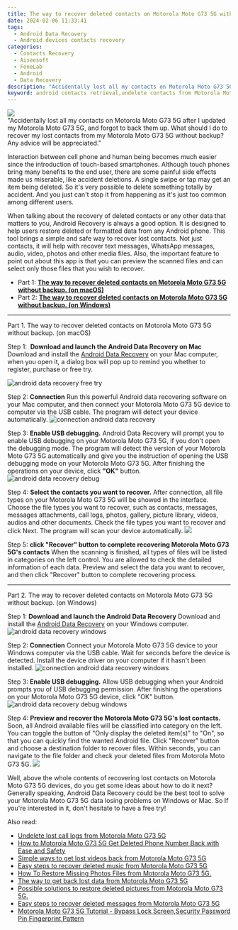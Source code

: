 ```yaml
---
title: The way to recover deleted contacts on Motorola Moto G73 5G without backup.
date: 2024-02-06 11:33:41
tags: 
  - Android Data Recovery
  - Android devices contacts recovery
categories: 
  - Contacts Recovery
  - Aiseesoft
  - FoneLab
  - Android
  - Data Recovery
description: "Accidentally lost all my contacts on Motorola Moto G73 5G after I updated my Motorola Moto G73 5G, and forgot to back them up. What should I do to recover my lost contacts from my Motorola Moto G73 5G without backup? Any advice will be appreciated."
keyword: android contacts retrieval,undelete contacts from Motorola Moto G73 5G,save erased contacts from Motorola Moto G73 5G,unerase contacts,regain missing contacts,recover lost contacts from Motorola Moto G73 5G,recover contacts from Motorola Moto G73 5G,how to recover deleted contacts in Motorola Moto G73 5G,Motorola Moto G73 5G contacts deleted itself,how can i get contacts back on Motorola Moto G73 5G,Motorola Moto G73 5G contacts recovery software,Motorola Moto G73 5G delete contacts recover
---
```


<img src="https://img0mobiles.techidaily.com/images/best-assets/devices/motorola/motorola-moto-g73-5g/3.jpg" class="atpl-imgstyle"  />

<div class="atpl-content atpl-for-fonelab-android recover-contacts">

<div class="atpl-post-description-part-1">
"Accidentally lost all my contacts on Motorola Moto G73 5G after I updated my Motorola Moto G73 5G, and forgot to back them up. What should I do to recover my lost contacts from my Motorola Moto G73 5G without backup? Any advice will be appreciated."
</div>




<div class="atpl-post-description-part-2">
<div class="tpl-content-sub-paragraph-normal">
  <p>
    Interaction between cell phone and human being becomes much easier since the introduction of touch-based smartphones. Although touch phones bring many benefits to the end user, there are some painful side effects made us miserable, like accident deletions. A single swipe or tap may get an item being deleted. So it's very possible to delete something totally by accident. And you just can't stop it from happening as it's just too common among different users.
  </p>
</div>
</div>

<div class="atpl-post-description-part-3">
<div class="tpl-content-sub-paragraph-content">
  <p>
    When talking about the recovery of deleted contacts or any other data that matters to you, Android Recovery is always a good option. It is designed to help users restore deleted or formatted data from any Android phone. This tool brings a simple and safe way to recover lost contacts. Not just contacts, it will help with recover text messages, WhatsApp messages, audio, video, photos and other media files. Also, the important feature to point out about this app is that you can preview the scanned files and can select only those files that you wish to recover.
  </p>
</div>
</div>


<ul>
  <li>Part 1: <strong><a href="#p1"> The way to recover deleted contacts on Motorola Moto G73 5G without backup.  (on macOS)</a></strong></li>
  <li>Part 2: <strong><a href="#p2"> The way to recover deleted contacts on Motorola Moto G73 5G without backup.  (on Windows)</a></strong></li>
</ul>




<!-- Part 1 -->
<a id="p1" name="p1" ></a><hr>

<div>
  <span class="atpl-step-part-style">Part 1. The way to recover deleted contacts on Motorola Moto G73 5G without backup. (on macOS)</span>
</div>  

<span class="atpl-stepstyle-a"><span>Step 1: </span></span> <strong>Download and launch the Android Data Recovery on Mac</strong>
Download and install the <a href="https://tools.techidaily.com/aiseesoft-android-data-recovery/" target="_blank" rel="noopener">Android Data Recovery</a> on your Mac computer, when you open it, a dialog box will pop up to remind you whether to register, purchase or free try.

<img src="https://tools.techidaily.com/images/apps/aiseesoft/android-data-recovery/mac-free-try.png" class="atpl-imgstyle" alt="android data recovery free try" />

<span class="atpl-stepstyle-a"><span>Step 2: </span></span> <strong>Connection</strong>
Run this powerful Android data recovering software on your Mac computer, and then connect your Motorola Moto G73 5G device to computer via the USB cable. The program will detect your device automatically.
<img src="https://tools.techidaily.com/images/apps/aiseesoft/android-data-recovery/mac-connection-interface.jpg" class="atpl-imgstyle" alt="connection android data recovery" />

<span class="atpl-stepstyle-a"><span>Step 3: </span></span> <strong>Enable USB debugging.</strong>
Android Data Recovery will prompt you to enable USB debugging on your Motorola Moto G73 5G, if you don't open the debugging mode. The program will detect the version of your Motorola Moto G73 5G automatically and give you the instruction of opening the USB debugging mode on your Motorola Moto G73 5G. After finishing the operations on your device, click <strong>"OK"</strong> button.
<img src="https://tools.techidaily.com/images/apps/aiseesoft/android-data-recovery/mac-android-usb-debug.jpg"  class="atpl-imgstyle" alt="android data recovery debug" />

<span class="atpl-stepstyle-a"><span>Step 4: </span></span> <strong>Select the contacts you want to recover.</strong>
After connection, all file types on your Motorola Moto G73 5G will be showed in the interface. Choose the file types you want to recover, such as contacts, messages, messages attachments, call logs, photos, gallery, picture library, videos, audios and other documents. Check the file types you want to recover and click Next. The program will scan your device automatically.
<img src="https://tools.techidaily.com/images/apps/aiseesoft/android-data-recovery/mac-choose-type-contacts.jpg" class="atpl-imgstyle"  />

<span class="atpl-stepstyle-a"><span>Step 5: </span></span> <strong>click "Recover" button to  complete recovering Motorola Moto G73 5G's contacts</strong>
When the scanning is finished, all types of files will be listed in categories on the left control. You are allowed to check the detailed information of each data. Preview and select the data you want to recover, and then click "Recover" button to complete recovering process.


<a id="p2" name="p2"></a><hr>

<!-- Part 2 -->
<div>
  <span class="atpl-step-part-style">Part 2. The way to recover deleted contacts on Motorola Moto G73 5G without backup. (on Windows)</span>
</div>

<span class="atpl-stepstyle-a"><span>Step 1: </span></span> <strong>Download and launch the Android Data Recovery</strong>
Download and install the <a href="https://tools.techidaily.com/aiseesoft-android-data-recovery/" target="_blank" rel="noopener">Android Data Recovery</a> on your Windows computer.
<img src="https://tools.techidaily.com/images/apps/aiseesoft/android-data-recovery/win-start-interface.png"  class="atpl-imgstyle" alt="android data recovery windows" />

<span class="atpl-stepstyle-a"><span>Step 2: </span></span> <strong>Connection</strong>
Connect your Motorola Moto G73 5G device to your Windows computer via the USB cable. Wait for seconds before the device is detected. Install the device driver on your computer if it hasn't been installed.
<img src="https://tools.techidaily.com/images/apps/aiseesoft/android-data-recovery/win-connection-interface.png" class="atpl-imgstyle" alt="connection android data recovery windows" />

<span class="atpl-stepstyle-a"><span>Step 3: </span></span> <strong>Enable USB debugging.</strong>
Allow USB debugging when your Android prompts you of USB debugging permission. After finishing the operations on your Motorola Moto G73 5G device, click "OK" button.
<img src="https://tools.techidaily.com/images/apps/aiseesoft/android-data-recovery/win-android-usb-debug.png" class="atpl-imgstyle" alt="android data recovery debug windows" />

<span class="atpl-stepstyle-a"><span>Step 4: </span></span> <strong>Preview and recover the Motorola Moto G73 5G's lost contacts.</strong>
Soon, all Android available files will be classified into category on the left. You can toggle the button of "Only display the deleted item(s)" to "On", so that you can quickly find the wanted Android file. Click "Recover" button and choose a destination folder to recover files. Within seconds, you can navigate to the file folder and check your deleted files from Motorola Moto G73 5G.
<img src="https://tools.techidaily.com/images/apps/aiseesoft/android-data-recovery/win-recover-contacts.jpg" class="atpl-imgstyle"  />

<div class="atpl-post-description-part-4">
<div class="tpl-content-sub-paragraph-normal">
    <p>
        Well, above the whole contents of recovering lost contacts on Motorola Moto G73 5G devices, do you get some ideas about how to do it next? Generally speaking, Android Data Recovery could be the best tool to solve your Motorola Moto G73 5G data losing problems on Windows or Mac. So If you're interested in it, don't hesitate to have a free try!
    </p>
</div>
</div>

<ins class="adsbygoogle"
     style="display:block"
     data-ad-client="ca-pub-7571918770474297"
     data-ad-slot="8358498916"
     data-ad-format="auto"
     data-full-width-responsive="true"></ins>

<span class="atpl-alsoreadstyle">Also read:</span>
<div><ul>
<li><a href="/undelete-lost-call-logs-from-motorola-moto-g73-5g-by-fonelab-android-recover-call-logs/" target="_blank" rel="noopener"><u>Undelete lost call logs from Motorola Moto G73 5G</u></a></li>
<li><a href="/how-to-motorola-moto-g73-5g-get-deleted-phone-number-back-with-ease-and-safety-by-fonelab-android-recover-contacts/" target="_blank" rel="noopener"><u>How to Motorola Moto G73 5G Get Deleted Phone Number Back with Ease and Safety</u></a></li>
<li><a href="/simple-ways-to-get-lost-videos-back-from-motorola-moto-g73-5g-by-fonelab-android-recover-video/" target="_blank" rel="noopener"><u>Simple ways to get lost videos back from Motorola Moto G73 5G</u></a></li>
<li><a href="/easy-steps-to-recover-deleted-music-from-motorola-moto-g73-5g-by-fonelab-android-recover-music/" target="_blank" rel="noopener"><u>Easy steps to recover deleted music from Motorola Moto G73 5G</u></a></li>
<li><a href="/how-to-restore-missing-photos-files-from-motorola-moto-g73-5g-by-fonelab-android-recover-photos/" target="_blank" rel="noopener"><u>How To  Restore Missing Photos Files from Motorola Moto G73 5G.</u></a></li>
<li><a href="/the-way-to-get-back-lost-data-from-motorola-moto-g73-5g-by-fonelab-android-recover-data/" target="_blank" rel="noopener"><u>The way to get back lost data from Motorola Moto G73 5G</u></a></li>
<li><a href="/possible-solutions-to-restore-deleted-pictures-from-motorola-moto-g73-5g-by-fonelab-android-recover-pictures/" target="_blank" rel="noopener"><u>Possible solutions to restore deleted pictures from Motorola Moto G73 5G.</u></a></li>
<li><a href="/easy-steps-to-recover-deleted-messages-from-motorola-moto-g73-5g-by-fonelab-android-recover-messages/" target="_blank" rel="noopener"><u>Easy steps to recover deleted messages from Motorola Moto G73 5G</u></a></li>
<li><a href="/motorola-moto-g73-5g-tutorial-bypass-lock-screen-security-password-pin-fingerprint-pattern-by-drfone-android-unlock-android-unlock/" target="_blank" rel="noopener"><u>Motorola Moto G73 5G Tutorial - Bypass Lock Screen,Security Password Pin,Fingerprint,Pattern</u></a></li>
</ul></div>

</div>
